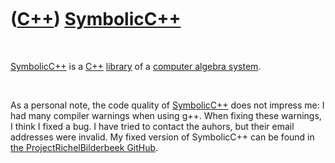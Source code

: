 
 

 

 

 

 

([C++](Cpp.md)) [SymbolicC++](CppSymbolicCpp.md)
==================================================

 

[SymbolicC++](CppSymbolicCpp.md) is a [C++](Cpp.md)
[library](CppLibrary.md) of a [computer algebra system](CppCas.md).

 

As a personal note, the code quality of
[SymbolicC++](CppSymbolicCpp.md) does not impress me: I had many
compiler warnings when using g++. When fixing these warnings, I think I
fixed a bug. I have tried to contact the auhors, but their email
addresses were invalid. My fixed version of SymbolicC++ can be found in
[the ProjectRichelBilderbeek
GitHub](https://github.com/richelbilderbeek/ProjectRichelBilderbeek).

 

 

 

 

 

 

